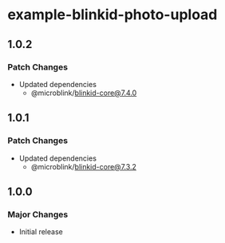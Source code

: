 # example-blinkid-photo-upload

## 1.0.2

### Patch Changes

- Updated dependencies
  - @microblink/blinkid-core@7.4.0

## 1.0.1

### Patch Changes

- Updated dependencies
  - @microblink/blinkid-core@7.3.2

## 1.0.0

### Major Changes

- Initial release
